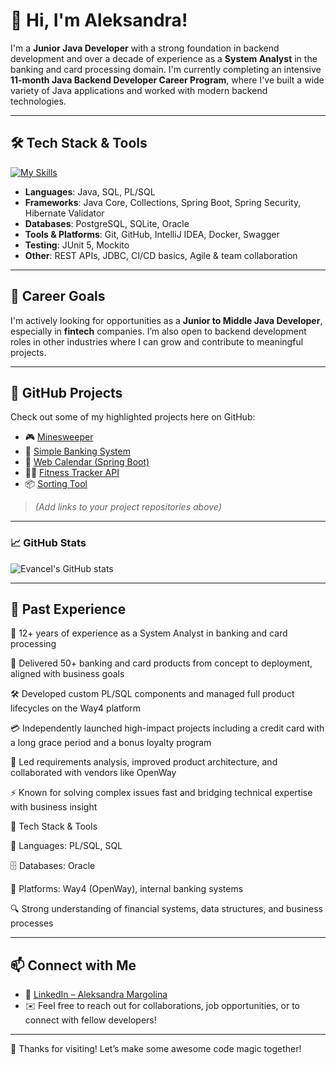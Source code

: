 # 👋 Hi, I'm Aleksandra!

I'm a **Junior Java Developer** with a strong foundation in backend development and over a decade of experience as a **System Analyst** in the banking and card processing domain. I'm currently completing an intensive **11-month Java Backend Developer Career Program**, where I've built a wide variety of Java applications and worked with modern backend technologies.

---

## 🛠️ Tech Stack & Tools

[![My Skills](https://skillicons.dev/icons?i=java,idea,discord,regex,bash,git,gradle,hibernate,jenkins,jquery,postgres,sqlite,spring,postman,docker&perline=5)](https://skillicons.dev)

- **Languages**: Java, SQL, PL/SQL
- **Frameworks**: Java Core, Collections, Spring Boot, Spring Security, Hibernate Validator
- **Databases**: PostgreSQL, SQLite, Oracle
- **Tools & Platforms**: Git, GitHub, IntelliJ IDEA, Docker, Swagger
- **Testing**: JUnit 5, Mockito
- **Other**: REST APIs, JDBC, CI/CD basics, Agile & team collaboration

---

## 🎯 Career Goals

I'm actively looking for opportunities as a **Junior to Middle Java Developer**, especially in **fintech** companies. I’m also open to backend development roles in other industries where I can grow and contribute to meaningful projects.

---

## 🧰 GitHub Projects

Check out some of my highlighted projects here on GitHub:

- 🎮 [Minesweeper](#)
- 🏦 [Simple Banking System](#)
- 📅 [Web Calendar (Spring Boot)](#)
- 🏋️‍♀️ [Fitness Tracker API](#)
- 📦 [Sorting Tool](#)

> *(Add links to your project repositories above)*

---

### 📈 GitHub Stats

![Evancel's GitHub stats](https://github-readme-stats.vercel.app/api?username=evancel&show_icons=true&theme=default)

---

## 🧠 Past Experience

🔹 12+ years of experience as a System Analyst in banking and card processing

🚀 Delivered 50+ banking and card products from concept to deployment, aligned with business goals

🛠️ Developed custom PL/SQL components and managed full product lifecycles on the Way4 platform

💳 Independently launched high-impact projects including a credit card with a long grace period and a bonus loyalty program

🤝 Led requirements analysis, improved product architecture, and collaborated with vendors like OpenWay

⚡ Known for solving complex issues fast and bridging technical expertise with business insight

🔹 Tech Stack & Tools

🧩 Languages: PL/SQL, SQL

🗄️ Databases: Oracle

💼 Platforms: Way4 (OpenWay), internal banking systems

🔍 Strong understanding of financial systems, data structures, and business processes

---

## 📫 Connect with Me

- 💼 [LinkedIn – Aleksandra Margolina](https://www.linkedin.com/in/aleksandramargolina/)
- ✉️ Feel free to reach out for collaborations, job opportunities, or to connect with fellow developers!

---

🎉 Thanks for visiting! Let’s make some awesome code magic together!
